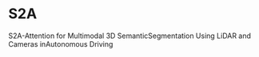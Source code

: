 # S2A
S2A-Attention for Multimodal 3D SemanticSegmentation Using LiDAR and Cameras inAutonomous Driving
